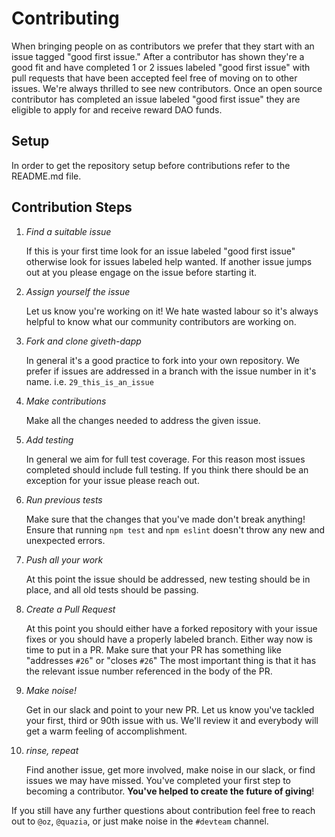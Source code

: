 # Contributing
When bringing people on as contributors we prefer that they start with an issue tagged "good first issue." After a contributor has shown they're a good fit and have completed 1 or 2 issues labeled "good first issue" with pull requests that have been accepted feel free of moving on to other issues. We're always thrilled to see new contributors. Once an open source contributor has completed an issue labeled "good first issue" they are eligible to apply for and receive reward DAO funds.

##

## Setup
In order to get the repository setup before contributions refer to the README.md file.

## Contribution Steps

1. *Find a suitable issue*

    If this is your first time look for an issue labeled "good first issue" otherwise look for issues labeled help wanted. If another issue jumps out at you please engage on the issue before starting it.

2. *Assign yourself the issue* 

    Let us know you're working on it! We hate wasted labour so it's always helpful to know what our community contributors are working on.

3. *Fork and clone giveth-dapp*

    In general it's a good practice to fork into your own repository. We prefer if issues
    are addressed in a branch with the issue number in it's name.
    i.e. `29_this_is_an_issue`

4. *Make contributions*

    Make all the changes needed to address the given issue.

5. *Add testing*

    In general we aim for full test coverage. For this reason most issues completed should include full testing. If you think there should be an exception for your issue please reach out.

6. *Run previous tests*

    Make sure that the changes that you've made don't break anything! Ensure that running `npm test` and `npm eslint` doesn't throw any new and unexpected errors.

7. *Push all your work*

    At this point the issue should be addressed, new testing should be in place, and all old tests should be passing.

8. *Create a Pull Request*

    At this point you should either have a forked repository with your issue fixes or you should have a properly labeled branch. Either way now is time to put in a PR. Make sure that your PR has something like "addresses `#26`" or "closes `#26`" The most important thing is that it has the relevant issue number referenced in the body of the PR.

9. *Make noise!*

    Get in our slack and point to your new PR. Let us know you've tackled your first, third or 90th issue with us. We'll review it and everybody will get a warm feeling of accomplishment.

10. *rinse, repeat*

    Find another issue, get more involved, make noise in our slack, or find issues we may have missed. You've completed your first step to becoming a contributor. **You've helped to create the future of giving**!


If you still have any further questions about contribution feel free to reach out to `@oz`, `@quazia`, or just make noise in the `#devteam` channel.